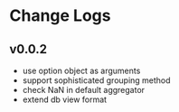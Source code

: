 # Change Logs

## v0.0.2

 - use option object as arguments
 - support sophisticated grouping method
 - check NaN in default aggregator
 - extend db view format

